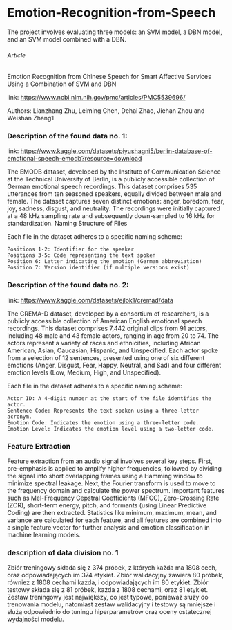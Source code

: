 # Emotion-Recognition-from-Speech

The project involves evaluating three models: an SVM model, a DBN model, and an SVM model combined with a DBN.




###### Article
Emotion Recognition from Chinese Speech for Smart Affective Services Using a Combination of SVM and DBN

link: https://www.ncbi.nlm.nih.gov/pmc/articles/PMC5539696/

Authors: Lianzhang Zhu, Leiming Chen, Dehai Zhao, Jiehan Zhou and Weishan Zhang1

### Description of the found data no. 1:

link: https://www.kaggle.com/datasets/piyushagni5/berlin-database-of-emotional-speech-emodb?resource=download

The EMODB dataset, developed by the Institute of Communication Science at the Technical University of Berlin, is a publicly accessible collection of German emotional speech recordings. This dataset comprises 535 utterances from ten seasoned speakers, equally divided between male and female. The dataset captures seven distinct emotions: anger, boredom, fear, joy, sadness, disgust, and neutrality. The recordings were initially captured at a 48 kHz sampling rate and subsequently down-sampled to 16 kHz for standardization.
Naming Structure of Files

Each file in the dataset adheres to a specific naming scheme:

    Positions 1-2: Identifier for the speaker
    Positions 3-5: Code representing the text spoken
    Position 6: Letter indicating the emotion (German abbreviation)
    Position 7: Version identifier (if multiple versions exist)

### Description of the found data no. 2:

link: https://www.kaggle.com/datasets/ejlok1/cremad/data

The CREMA-D dataset, developed by a consortium of researchers, is a publicly accessible collection of American English emotional speech recordings. This dataset comprises 7,442 original clips from 91 actors, including 48 male and 43 female actors, ranging in age from 20 to 74. The actors represent a variety of races and ethnicities, including African American, Asian, Caucasian, Hispanic, and Unspecified. Each actor spoke from a selection of 12 sentences, presented using one of six different emotions (Anger, Disgust, Fear, Happy, Neutral, and Sad) and four different emotion levels (Low, Medium, High, and Unspecified).

Each file in the dataset adheres to a specific naming scheme:

    Actor ID: A 4-digit number at the start of the file identifies the actor.
    Sentence Code: Represents the text spoken using a three-letter acronym.
    Emotion Code: Indicates the emotion using a three-letter code.
    Emotion Level: Indicates the emotion level using a two-letter code.
    
### Feature Extraction

Feature extraction from an audio signal involves several key steps. First, pre-emphasis is applied to amplify higher frequencies, followed by dividing the signal into short overlapping frames using a Hamming window to minimize spectral leakage. Next, the Fourier transform is used to move to the frequency domain and calculate the power spectrum. Important features such as Mel-Frequency Cepstral Coefficients (MFCC), Zero-Crossing Rate (ZCR), short-term energy, pitch, and formants (using Linear Predictive Coding) are then extracted. Statistics like minimum, maximum, mean, and variance are calculated for each feature, and all features are combined into a single feature vector for further analysis and emotion classification in machine learning models.

### description of data division no. 1

Zbiór treningowy składa się z 374 próbek, z których każda ma 1808 cech, oraz odpowiadających im 374 etykiet. Zbiór walidacyjny zawiera 80 próbek, również z 1808 cechami każda, i odpowiadających im 80 etykiet. Zbiór testowy składa się z 81 próbek, każda z 1808 cechami, oraz 81 etykiet. Zestaw treningowy jest największy, co jest typowe, ponieważ służy do trenowania modelu, natomiast zestaw walidacyjny i testowy są mniejsze i służą odpowiednio do tuningu hiperparametrów oraz oceny ostatecznej wydajności modelu.
